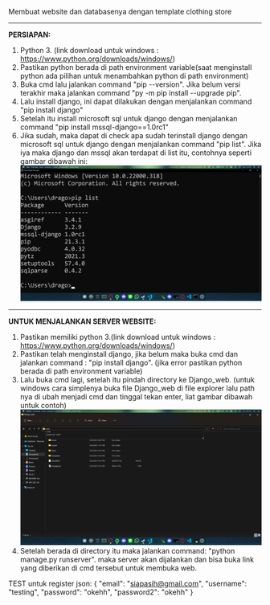 Membuat website dan databasenya dengan template clothing store

---

**PERSIAPAN:**

1. Python 3. (link download untuk windows : https://www.python.org/downloads/windows/)
2. Pastikan python berada di path environment variable(saat menginstall python ada pilihan untuk menambahkan python di path environment)
3. Buka cmd lalu jalankan command "pip --version". Jika belum versi terakhir maka jalankan command "py -m pip install --upgrade pip".
4. Lalu install django, ini dapat dilakukan dengan menjalankan command "pip install django"
5. Setelah itu install microsoft sql untuk django dengan menjalankan command "pip install mssql-django==1.0rc1"
6. Jika sudah, maka dapat di check apa sudah terinstall django dengan microsoft sql untuk django dengan menjalankan command "pip list". Jika iya maka django dan mssql akan terdapat di list itu, contohnya seperti gambar dibawah ini:
   ![](/contoh_menjalankan_server1.png)

---

**UNTUK MENJALANKAN SERVER WEBSITE:**

1. Pastikan memiliki python 3.(link download untuk windows : https://www.python.org/downloads/windows/)
2. Pastikan telah menginstall django, jika belum maka buka cmd dan jalankan command : "pip install django". (jika error pastikan python berada di path environment variable)
3. Lalu buka cmd lagi, setelah itu pindah directory ke Django_web. (untuk windows cara simplenya buka file Django_web di file explorer lalu path nya di ubah menjadi cmd dan tinggal tekan enter, liat gambar dibawah untuk contoh)
   ![](/contoh_menjalankan_server2.png)
4. Setelah berada di directory itu maka jalankan command: "python manage.py runserver". maka server akan dijalankan dan bisa buka link yang diberikan di cmd tersebut untuk membuka web.

TEST untuk register json:
{
"email": "siapasih@gmail.com",
"username": "testing",
"password": "okehh",
"password2": "okehh"
}
